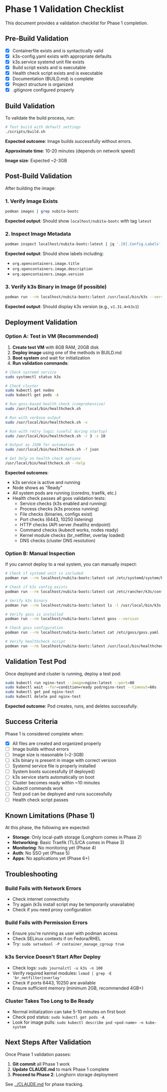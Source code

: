 # Phase 1 Validation Checklist

This document provides a validation checklist for Phase 1 completion.

## Pre-Build Validation

- [x] Containerfile exists and is syntactically valid
- [x] k3s-config.yaml exists with appropriate defaults
- [x] k3s.service systemd unit file exists
- [x] Build script exists and is executable
- [x] Health check script exists and is executable
- [x] Documentation (BUILD.md) is complete
- [x] Project structure is organized
- [x] .gitignore configured properly

## Build Validation

To validate the build process, run:

```bash
# Test build with default settings
./scripts/build.sh
```

**Expected outcome**: Image builds successfully without errors.

**Approximate time**: 10-20 minutes (depends on network speed)

**Image size**: Expected ~2-3GB

## Post-Build Validation

After building the image:

### 1. Verify Image Exists

```bash
podman images | grep nubita-bootc
```

**Expected output**: Should show `localhost/nubita-bootc` with tag `latest`

### 2. Inspect Image Metadata

```bash
podman inspect localhost/nubita-bootc:latest | jq '.[0].Config.Labels'
```

**Expected output**: Should show labels including:
- `org.opencontainers.image.title`
- `org.opencontainers.image.description`
- `org.opencontainers.image.version`

### 3. Verify k3s Binary in Image (if possible)

```bash
podman run --rm localhost/nubita-bootc:latest /usr/local/bin/k3s --version
```

**Expected output**: Should display k3s version (e.g., `v1.31.4+k3s1`)

## Deployment Validation

### Option A: Test in VM (Recommended)

1. **Create test VM** with 8GB RAM, 20GB disk
2. **Deploy image** using one of the methods in BUILD.md
3. **Boot system** and wait for initialization
4. **Run validation commands**:

```bash
# Check systemd service
sudo systemctl status k3s

# Check cluster
sudo kubectl get nodes
sudo kubectl get pods -A

# Run goss-based health check (comprehensive)
sudo /usr/local/bin/healthcheck.sh

# Run with verbose output
sudo /usr/local/bin/healthcheck.sh -v

# Run with retry logic (useful during startup)
sudo /usr/local/bin/healthcheck.sh -r 3 -s 10

# Output as JSON for automation
sudo /usr/local/bin/healthcheck.sh -f json

# Get help on health check options
/usr/local/bin/healthcheck.sh --help
```

**Expected outcomes**:
- k3s service is active and running
- Node shows as "Ready"
- All system pods are running (coredns, traefik, etc.)
- Health check passes all goss validation tests:
  - Service checks (k3s enabled and running)
  - Process checks (k3s process running)
  - File checks (binaries, configs exist)
  - Port checks (6443, 10250 listening)
  - HTTP checks (API server /healthz endpoint)
  - Command checks (kubectl works, nodes ready)
  - Kernel module checks (br_netfilter, overlay loaded)
  - DNS checks (cluster DNS resolution)

### Option B: Manual Inspection

If you cannot deploy to a real system, you can manually inspect:

```bash
# Check if systemd unit is included
podman run --rm localhost/nubita-bootc:latest cat /etc/systemd/system/k3s.service

# Check if k3s config exists
podman run --rm localhost/nubita-bootc:latest cat /etc/rancher/k3s/config.yaml

# Verify k3s binary
podman run --rm localhost/nubita-bootc:latest ls -l /usr/local/bin/k3s

# Verify goss is installed
podman run --rm localhost/nubita-bootc:latest goss --version

# Check goss configuration
podman run --rm localhost/nubita-bootc:latest cat /etc/goss/goss.yaml

# Verify healthcheck script
podman run --rm localhost/nubita-bootc:latest /usr/local/bin/healthcheck.sh --help
```

## Validation Test Pod

Once deployed and cluster is running, deploy a test pod:

```bash
sudo kubectl run nginx-test --image=nginx:latest --port=80
sudo kubectl wait --for=condition=ready pod/nginx-test --timeout=60s
sudo kubectl get pod nginx-test
sudo kubectl delete pod nginx-test
```

**Expected outcome**: Pod creates, runs, and deletes successfully.

## Success Criteria

Phase 1 is considered complete when:

- [x] All files are created and organized properly
- [ ] Image builds without errors
- [ ] Image size is reasonable (~2-3GB)
- [ ] k3s binary is present in image with correct version
- [ ] Systemd service file is properly installed
- [ ] System boots successfully (if deployed)
- [ ] k3s service starts automatically on boot
- [ ] Cluster becomes ready within ~10 minutes
- [ ] kubectl commands work
- [ ] Test pod can be deployed and runs successfully
- [ ] Health check script passes

## Known Limitations (Phase 1)

At this phase, the following are expected:

- **Storage**: Only local-path storage (Longhorn comes in Phase 2)
- **Networking**: Basic Traefik (TLS/CA comes in Phase 3)
- **Monitoring**: No monitoring yet (Phase 4)
- **Auth**: No SSO yet (Phase 5)
- **Apps**: No applications yet (Phase 6+)

## Troubleshooting

### Build Fails with Network Errors

- Check internet connectivity
- Try again (k3s install script may be temporarily unavailable)
- Check if you need proxy configuration

### Build Fails with Permission Errors

- Ensure you're running as user with podman access
- Check SELinux contexts if on Fedora/RHEL
- Try: `sudo setsebool -P container_manage_cgroup true`

### k3s Service Doesn't Start After Deploy

- Check logs: `sudo journalctl -u k3s -n 100`
- Verify required kernel modules: `lsmod | grep -E 'br_netfilter|overlay'`
- Check if ports 6443, 10250 are available
- Ensure sufficient memory (minimum 2GB, recommended 4GB+)

### Cluster Takes Too Long to Be Ready

- Normal initialization can take 5-10 minutes on first boot
- Check pod status: `sudo kubectl get pods -A`
- Look for image pulls: `sudo kubectl describe pod <pod-name> -n kube-system`

## Next Steps After Validation

Once Phase 1 validation passes:

1. **Git commit** all Phase 1 work
2. **Update CLAUDE.md** to mark Phase 1 complete
3. **Proceed to Phase 2**: Longhorn storage deployment

See [../CLAUDE.md](../CLAUDE.md) for phase tracking.
